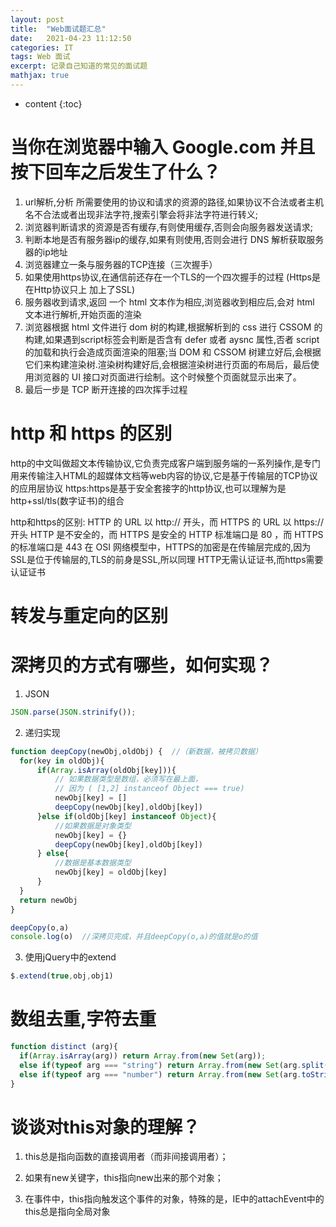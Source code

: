 ```yaml
---
layout: post
title:  "Web面试题汇总"
date:   2021-04-23 11:12:50
categories: IT
tags: Web 面试
excerpt: 记录自己知道的常见的面试题
mathjax: true
---
```


* content
{:toc}


# 当你在浏览器中输入 Google.com 并且按下回车之后发生了什么？
1. url解析,分析 所需要使用的协议和请求的资源的路径,如果协议不合法或者主机名不合法或者出现非法字符,搜索引擎会将非法字符进行转义;
2. 浏览器判断请求的资源是否有缓存,有则使用缓存,否则会向服务器发送请求;
3. 判断本地是否有服务器ip的缓存,如果有则使用,否则会进行 DNS 解析获取服务器的ip地址
4. 浏览器建立一条与服务器的TCP连接（三次握手）
5. 如果使用https协议,在通信前还存在一个TLS的一个四次握手的过程 (Https是在Http协议只上 加上了SSL)
6. 服务器收到请求,返回 一个 html 文本作为相应,浏览器收到相应后,会对 html 文本进行解析,开始页面的渲染
7. 浏览器根据 html 文件进行 dom 树的构建,根据解析到的 css 进行 CSSOM 的构建,如果遇到script标签会判断是否含有 defer 或者 aysnc 属性,否者 script 的加载和执行会造成页面渲染的阻塞;当 DOM 和 CSSOM 树建立好后,会根据它们来构建渲染树.渲染树构建好后,会根据渲染树进行页面的布局后，最后使用浏览器的 UI 接口对页面进行绘制。这个时候整个页面就显示出来了。
8. 最后一步是 TCP 断开连接的四次挥手过程

# http 和 https 的区别
http的中文叫做超文本传输协议,它负责完成客户端到服务端的一系列操作,是专门用来传输注入HTML的超媒体文档等web内容的协议,它是基于传输层的TCP协议的应用层协议
https:https是基于安全套接字的http协议,也可以理解为是http+ssl/tls(数字证书)的组合

http和https的区别:
HTTP 的 URL 以 http:// 开头，而 HTTPS 的 URL 以 https:// 开头
HTTP 是不安全的，而 HTTPS 是安全的
HTTP 标准端口是 80 ，而 HTTPS 的标准端口是 443
在 OSI 网络模型中，HTTPS的加密是在传输层完成的,因为SSL是位于传输层的,TLS的前身是SSL,所以同理
HTTP无需认证证书,而https需要认证证书 


# 转发与重定向的区别




# 深拷贝的方式有哪些，如何实现？
1. JSON

```js
JSON.parse(JSON.strinify());
```

2. 递归实现

```js
function deepCopy(newObj,oldObj) {  //（新数据，被拷贝数据）
  for(key in oldObj){
      if(Array.isArray(oldObj[key])){
          // 如果数据类型是数组，必须写在最上面，
          // 因为 ( [1,2] instanceof Object === true)
          newObj[key] = []
          deepCopy(newObj[key],oldObj[key])
      }else if(oldObj[key] instanceof Object){
          //如果数据是对象类型
          newObj[key] = {}
          deepCopy(newObj[key],oldObj[key])
      } else{
          //数据是基本数据类型
          newObj[key] = oldObj[key]
      }
  }
  return newObj
}

deepCopy(o,a)
console.log(o)  //深拷贝完成，并且deepCopy(o,a)的值就是o的值
```

3. 使用jQuery中的extend

```js
$.extend(true,obj,obj1)
```


# 数组去重,字符去重
```js
function distinct (arg){
  if(Array.isArray(arg)) return Array.from(new Set(arg));
  else if(typeof arg === "string") return Array.from(new Set(arg.split(""))).join("");
  else if(typeof arg === "number") return Array.from(new Set(arg.toString().split(""))).join("");
}
```

# 谈谈对this对象的理解？

1. this总是指向函数的直接调用者（而非间接调用者）；
   
2. 如果有new关键字，this指向new出来的那个对象；
   
3. 在事件中，this指向触发这个事件的对象，特殊的是，IE中的attachEvent中的this总是指向全局对象
